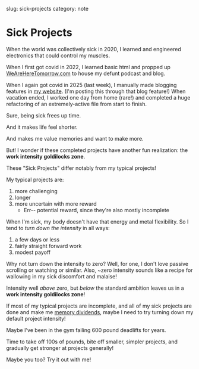 slug: sick-projects
category: note

# Sick Projects

When the world was collectively sick in 2020, I learned and engineered electronics that could control my muscles.

When I first got covid in 2022, I learned basic html and propped up [WeAreHereTomorrow.com](https://weareheretomorrow.com/) to house my defunt podcast and blog. 

When I again got covid in 2025 (last week), I manually made blogging features in [my website](https://johnmundahl.com/jottings/). (I'm posting this through that blog feature!) When vacation ended, I worked one day from home (rare!) and completed a huge refactoring of an extremely-active file from start to finish. 

Sure, being sick frees up time. 

And it makes life feel shorter. 

And makes me value memories and want to make more.

But! I wonder if these completed projects have another fun realization: the **work intensity goldilocks zone**.

These "Sick Projects" differ notably from my typical projects! 

My typical projects are:
1. more challenging
2. longer
3. more uncertain with more reward
    - Err-- potential reward, since they're also mostly incomplete

When I'm sick, my body doesn't have that energy and metal flexibility. So I tend to *turn down the intensity* in all ways: 
1. a few days or less
2. fairly straight forward work
3. modest payoff

Why not turn down the intensity to zero? Well, for one, I don't love passive scrolling or watching or similar. Also, ~zero intensity sounds like a recipe for wallowing in my sick discomfort and malaise!

Intensity well *above* zero, but *below* the standard ambition leaves us in a **work intensity goldilocks zone**!

If most of my typical projects are incomplete, and all of my sick projects are done and make me [memory dividends](https://mikekarnj.com/posts/memory-dividends), maybe I need to try turning down my default project intensity!

Maybe I've been in the gym failing 600 pound deadlifts for years. 

Time to take off 100s of pounds, bite off smaller, simpler projects, and gradually get stronger at projects generally!

Maybe you too? Try it out with me!
